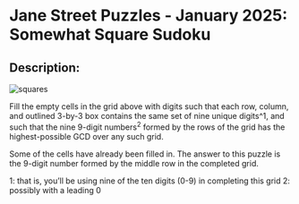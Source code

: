 # Jane Street Puzzles - January 2025: Somewhat Square Sudoku

## Description:

<img title="squares" src="https://www.janestreet.com/puzzles/20250101_sudoku.png">

Fill the empty cells in the grid above with digits such that each row, column,
and outlined 3-by-3 box contains the same set of nine unique digits^1, and such
that the nine 9-digit numbers${^2}$ formed by the rows of the grid has the
highest-possible GCD over any such grid.

Some of the cells have already been filled in. The answer to this puzzle is the
9-digit number formed by the middle row in the completed grid.

1: that is, you’ll be using nine of the ten digits (0-9) in completing this grid
2: possibly with a leading 0
